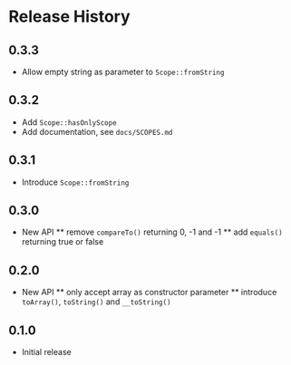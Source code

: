 # Release History

## 0.3.3
* Allow empty string as parameter to `Scope::fromString`

## 0.3.2
* Add `Scope::hasOnlyScope`
* Add documentation, see `docs/SCOPES.md`

## 0.3.1
* Introduce `Scope::fromString`

## 0.3.0
* New API
** remove `compareTo()` returning 0, -1 and -1
** add `equals()` returning true or false

## 0.2.0
* New API
** only accept array as constructor parameter
** introduce `toArray()`, `toString()` and `__toString()`

## 0.1.0
* Initial release
